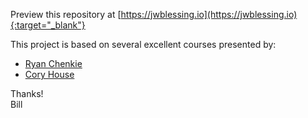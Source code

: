 Preview this repository at [https://jwblessing.io](https://jwblessing.io){:target="_blank"}

This project is based on several excellent courses presented by:

- [Ryan Chenkie](https://github.com/chenkie)
- [Cory House](https://github.com/coryhouse)

Thanks!
<br />
Bill
